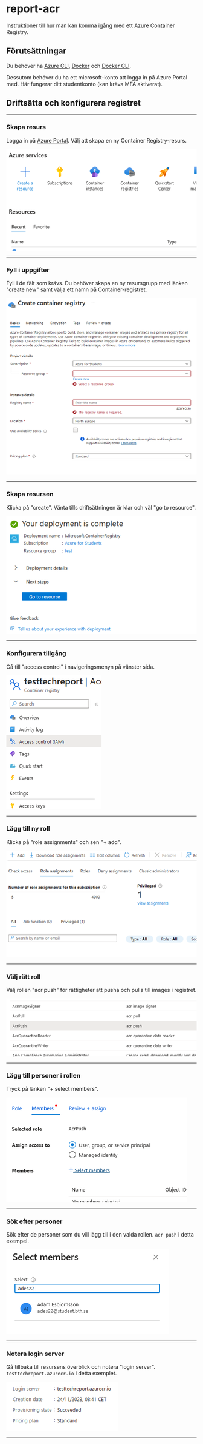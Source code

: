 # report-acr

Instruktioner till hur man kan komma igång med ett Azure Container Registry.

## Förutsättningar

Du behöver ha [Azure CLI](https://learn.microsoft.com/en-us/cli/azure/install-azure-cli), [Docker](https://docs.docker.com/get-docker/) och [Docker CLI](https://docs.docker.com/engine/).

Dessutom behöver du ha ett microsoft-konto att logga in på Azure Portal med. Här fungerar ditt studentkonto (kan kräva MFA aktiverat).

## Driftsätta och konfigurera registret

---

### Skapa resurs
Logga in på [Azure Portal](https://portal.azure.com/). Välj att skapa en ny Container Registry-resurs.

![image1](/img/fig1.png)

---

### Fyll i uppgifter
Fyll i de fält som krävs. Du behöver skapa en ny resursgrupp med länken "create new" samt välja ett namn på Container-registret.

![image1](/img/fig2.png)

---

### Skapa resursen
Klicka på "create". Vänta tills driftsättningen är klar och väl "go to resource".

![image1](/img/fig3.png)

---

### Konfigurera tillgång
Gå till "access control" i navigeringsmenyn på vänster sida.

![image1](/img/fig4.png)

---

### Lägg till ny roll
Klicka på "role assignments" och sen "+ add".

![image1](/img/fig5.png)

---

### Välj rätt roll
Välj rollen "acr push" för rättigheter att pusha och pulla till images i registret.

![image1](/img/fig6.png)

---

### Lägg till personer i rollen
Tryck på länken "+ select members".

![image1](/img/fig7.png)

---

### Sök efter personer
Sök efter de personer som du vill lägg till i den valda rollen. `acr push` i detta exempel.

![image1](/img/fig8.png)

---

### Notera login server
Gå tillbaka till resursens överblick och notera "login server". `testtechreport.azurecr.io` i detta exemplet.

![image1](/img/fig9.png)

---

##
